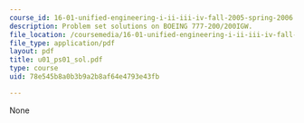 ```yaml
---
course_id: 16-01-unified-engineering-i-ii-iii-iv-fall-2005-spring-2006
description: Problem set solutions on BOEING 777-200/200IGW.
file_location: /coursemedia/16-01-unified-engineering-i-ii-iii-iv-fall-2005-spring-2006/78e545b8a0b3b9a2b8af64e4793e43fb_u01_ps01_sol.pdf
file_type: application/pdf
layout: pdf
title: u01_ps01_sol.pdf
type: course
uid: 78e545b8a0b3b9a2b8af64e4793e43fb

---
```

None